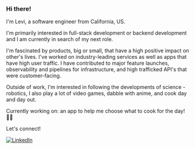 ### Hi there!

<!--
**leviwp48/leviwp48** is a ✨ _special_ ✨ repository because its `README.md` (this file) appears on your GitHub profile.

Here are some ideas to get you started:

- 🌱 I’m currently learning ...
- 👯 I’m looking to collaborate on ...
- 🤔 I’m looking for help with ...
- 💬 Ask me about ...
- 📫 How to reach me: ...
- 😄 Pronouns: ...
- ⚡ Fun fact: ...
-->

I'm Levi, a software engineer from California, US.

I'm primarily interested in full-stack development or backend development and I am currently in search of my next role. 

I'm fascinated by products, big or small, that have a high positive impact on other's lives. I've worked on industry-leading services as well as apps that have high user traffic. I have contributed to major feature launches, observability and pipelines for infrastructure, and high trafficked API's that were customer-facing.

Outside of work, I'm interested in following the developments of science - robotics,  I also play a lot of video games, dabble with anime, and cook day and day out. 

Currently working on: an app to help me choose what to cook for the day! 🧑‍🍳 

Let's connect!

[![LinkedIn](https://img.shields.io/badge/linkedin-%230077B5.svg?style=for-the-badge&logo=linkedin&logoColor=white)](https://www.linkedin.com/in/polelevi/)
